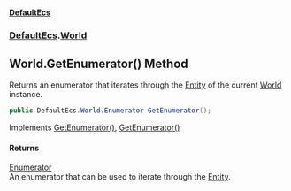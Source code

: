 #### [DefaultEcs](DefaultEcs.md 'DefaultEcs')
### [DefaultEcs](DefaultEcs.md#DefaultEcs 'DefaultEcs').[World](World.md 'DefaultEcs.World')

## World.GetEnumerator() Method

Returns an enumerator that iterates through the [Entity](Entity.md 'DefaultEcs.Entity') of the current [World](World.md 'DefaultEcs.World') instance.

```csharp
public DefaultEcs.World.Enumerator GetEnumerator();
```

Implements [GetEnumerator()](https://docs.microsoft.com/en-us/dotnet/api/System.Collections.Generic.IEnumerable-1.GetEnumerator 'System.Collections.Generic.IEnumerable`1.GetEnumerator'), [GetEnumerator()](https://docs.microsoft.com/en-us/dotnet/api/System.Collections.IEnumerable.GetEnumerator 'System.Collections.IEnumerable.GetEnumerator')

#### Returns
[Enumerator](World.Enumerator.md 'DefaultEcs.World.Enumerator')  
An enumerator that can be used to iterate through the [Entity](Entity.md 'DefaultEcs.Entity').